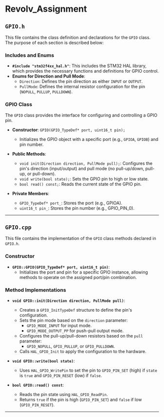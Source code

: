 # Revolv_Assignment

## `GPIO.h`

This file contains the class definition and declarations for the `GPIO` class. The purpose of each section is described below:

### Includes and Enums

- **`#include "stm32f4xx_hal.h"`**: This includes the STM32 HAL library, which provides the necessary functions and definitions for GPIO control.
- **Enums for Direction and Pull Mode**:
  - `Direction`: Defines the pin direction as either `INPUT` or `OUTPUT`.
  - `PullMode`: Defines the internal resistor configuration for the pin (`NOPULL`, `PULLUP`, `PULLDOWN`).

### GPIO Class

The `GPIO` class provides the interface for configuring and controlling a GPIO pin.

- **Constructor**: `GPIO(GPIO_TypeDef* port, uint16_t pin);`
  - Initializes the GPIO object with a specific port (e.g., `GPIOA`, `GPIOB`) and pin number.
  
- **Public Methods**:
  - `void init(Direction direction, PullMode pull);`: Configures the pin's direction (input/output) and pull mode (no pull-up/down, pull-up, or pull-down).
  - `void write(bool state);`: Sets the GPIO pin to high or low state.
  - `bool read() const;`: Reads the current state of the GPIO pin.

- **Private Members**:
  - `GPIO_TypeDef* port_`: Stores the port (e.g., GPIOA).
  - `uint16_t pin_`: Stores the pin number (e.g., GPIO_PIN_0).

---

## `GPIO.cpp`

This file contains the implementation of the `GPIO` class methods declared in `GPIO.h`.

### Constructor

- **`GPIO::GPIO(GPIO_TypeDef* port, uint16_t pin)`**:
  - Initializes the port and pin for a specific GPIO instance, allowing methods to operate on the assigned port/pin combination.

### Method Implementations

- **`void GPIO::init(Direction direction, PullMode pull)`**:
  - Creates a `GPIO_InitTypeDef` structure to define the pin's configuration.
  - Sets the pin mode based on the `direction` parameter:
    - `GPIO_MODE_INPUT` for input mode.
    - `GPIO_MODE_OUTPUT_PP` for push-pull output mode.
  - Configures the pull-up/pull-down resistors based on the `pull` parameter:
    - `GPIO_NOPULL`, `GPIO_PULLUP`, or `GPIO_PULLDOWN`.
  - Calls `HAL_GPIO_Init` to apply the configuration to the hardware.

- **`void GPIO::write(bool state)`**:
  - Uses `HAL_GPIO_WritePin` to set the pin to `GPIO_PIN_SET` (high) if `state` is `true` and `GPIO_PIN_RESET` (low) if `false`.

- **`bool GPIO::read() const`**:
  - Reads the pin state using `HAL_GPIO_ReadPin`.
  - Returns `true` if the pin is high (`GPIO_PIN_SET`) and `false` if low (`GPIO_PIN_RESET`).

---
